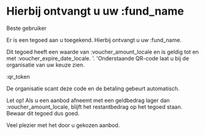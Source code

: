 # Hierbij ontvangt u uw :fund_name

Beste gebruiker

Er is een tegoed aan u toegekend. Hierbij ontvangt u uw :fund_name.
&nbsp;  

Dit tegoed heeft een waarde van :voucher_amount_locale en is geldig tot en met :voucher_expire_date_locale. '.
'Onderstaande QR-code laat u bij de organisatie van uw keuze zien.
&nbsp;  

:qr_token

De organisatie scant deze code en de betaling gebeurt automatisch.
&nbsp;  

Let op! Als u een aanbod afneemt met een geldbedrag lager dan :voucher_amount_locale, blijft het restantbedrag op het tegoed staan. 
Bewaar dit tegoed dus goed.
&nbsp;  

Veel plezier met het door u gekozen aanbod.